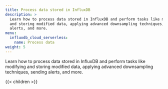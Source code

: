 ```yaml
---
title: Process data stored in InfluxDB
description: >
  Learn how to process data stored in InfluxDB and perform tasks like modifying
  and storing modified data, applying advanced downsampling techniques, sending
  alerts, and more.
menu:
  influxdb_cloud_serverless:
    name: Process data
weight: 5
---
```


Learn how to process data stored in InfluxDB and perform tasks like modifying
and storing modified data, applying advanced downsampling techniques, sending
alerts, and more.

{{< children >}}